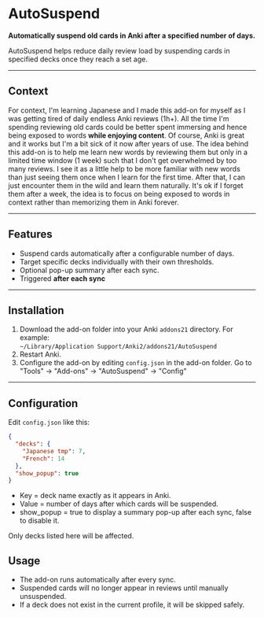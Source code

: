 # AutoSuspend

**Automatically suspend old cards in Anki after a specified number of days.**  

AutoSuspend helps reduce daily review load by suspending cards in specified decks once they reach a set age.

---

## Context

For context, I'm learning Japanese and I made this add-on for myself as I was getting tired of daily endless Anki reviews (1h+). All the time I'm spending reviewing old cards could be better spent immersing and hence being exposed to words **while enjoying content**. Of course, Anki is great and it works but I'm a bit sick of it now after years of use. The idea behind this add-on is to help me learn new words by reviewing them but only in a limited time window (1 week) such that I don't get overwhelmed by too many reviews. I see it as a little help to be more familiar with new words than just seeing them once when I learn for the first time. After that, I can just encounter them in the wild and learn them naturally. It's ok if I forget them after a week, the idea is to focus on being exposed to words in context rather than memorizing them in Anki forever. 


---

## Features

- Suspend cards automatically after a configurable number of days.
- Target specific decks individually with their own thresholds.
- Optional pop-up summary after each sync.
- Triggered **after each sync**

---

## Installation

1. Download the add-on folder into your Anki `addons21` directory. For example:  
   `~/Library/Application Support/Anki2/addons21/AutoSuspend`
2. Restart Anki.
3. Configure the add-on by editing `config.json` in the add-on folder. Go to "Tools" -> "Add-ons" -> "AutoSuspend" -> "Config"

---

## Configuration

Edit `config.json` like this:

```json
{
  "decks": {
    "Japanese tmp": 7,
    "French": 14
  },
  "show_popup": true
}
```

- Key = deck name exactly as it appears in Anki.
- Value = number of days after which cards will be suspended.
- show_popup = true to display a summary pop-up after each sync, false to disable it.

Only decks listed here will be affected.

## Usage

- The add-on runs automatically after every sync.
- Suspended cards will no longer appear in reviews until manually unsuspended.
- If a deck does not exist in the current profile, it will be skipped safely.